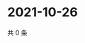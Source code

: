 # 2021-10-26

共 0 条

<!-- BEGIN WEIBO -->
<!-- 最后更新时间 Tue Oct 26 2021 05:00:33 GMT+0800 (China Standard Time) -->

<!-- END WEIBO -->
